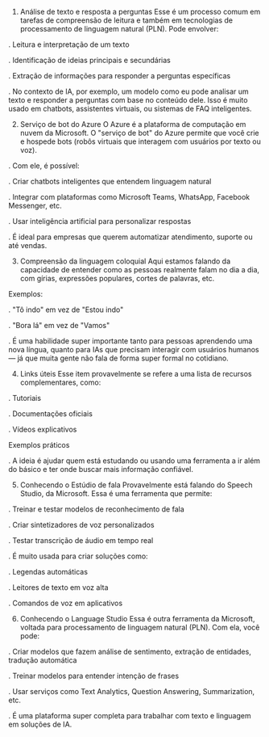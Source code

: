 1. Análise de texto e resposta a perguntas
Esse é um processo comum em tarefas de compreensão de leitura e também em tecnologias de processamento de linguagem natural (PLN). Pode envolver:

. Leitura e interpretação de um texto

. Identificação de ideias principais e secundárias

. Extração de informações para responder a perguntas específicas

. No contexto de IA, por exemplo, um modelo como eu pode analisar um texto e responder a perguntas com base no conteúdo dele. Isso é muito usado em chatbots, assistentes virtuais, ou sistemas de FAQ inteligentes.

2. Serviço de bot do Azure
O Azure é a plataforma de computação em nuvem da Microsoft. O "serviço de bot" do Azure permite que você crie e hospede bots (robôs virtuais que interagem com usuários por texto ou voz).

. Com ele, é possível:

. Criar chatbots inteligentes que entendem linguagem natural

. Integrar com plataformas como Microsoft Teams, WhatsApp, Facebook Messenger, etc.

. Usar inteligência artificial para personalizar respostas

. É ideal para empresas que querem automatizar atendimento, suporte ou até vendas.

3. Compreensão da linguagem coloquial
Aqui estamos falando da capacidade de entender como as pessoas realmente falam no dia a dia, com gírias, expressões populares, cortes de palavras, etc.

Exemplos:

. "Tô indo" em vez de "Estou indo"

. "Bora lá" em vez de "Vamos"

. É uma habilidade super importante tanto para pessoas aprendendo uma nova língua, quanto para IAs que precisam interagir com usuários humanos — já que muita gente não fala de forma super formal no cotidiano.

4. Links úteis
Esse item provavelmente se refere a uma lista de recursos complementares, como:

. Tutoriais

. Documentações oficiais

. Vídeos explicativos

Exemplos práticos

. A ideia é ajudar quem está estudando ou usando uma ferramenta a ir além do básico e ter onde buscar mais informação confiável.

5. Conhecendo o Estúdio de fala
Provavelmente está falando do Speech Studio, da Microsoft. Essa é uma ferramenta que permite:

. Treinar e testar modelos de reconhecimento de fala

. Criar sintetizadores de voz personalizados

. Testar transcrição de áudio em tempo real

. É muito usada para criar soluções como:

. Legendas automáticas

. Leitores de texto em voz alta

. Comandos de voz em aplicativos

6. Conhecendo o Language Studio
Essa é outra ferramenta da Microsoft, voltada para processamento de linguagem natural (PLN). Com ela, você pode:

. Criar modelos que fazem análise de sentimento, extração de entidades, tradução automática

. Treinar modelos para entender intenção de frases

. Usar serviços como Text Analytics, Question Answering, Summarization, etc.

. É uma plataforma super completa para trabalhar com texto e linguagem em soluções de IA.

